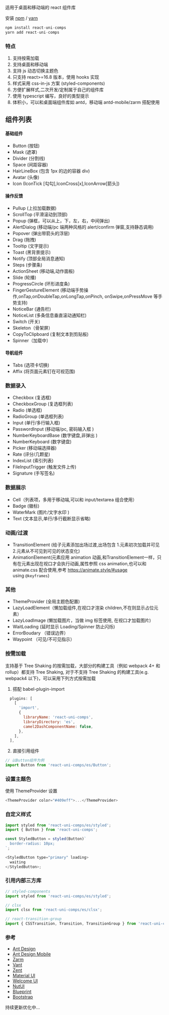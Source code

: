 适用于桌面和移动端的 react 组件库

安装 [npm](https://npmjs.org/) / [yarn](https://yarnpkg.com)

```js
npm install react-uni-comps
yarn add react-uni-comps
```

### 特点

1. 支持按需加载
2. 支持桌面和移动端
3. 支持 js 动态切换主题色
4. 只支持 react>=16.8 版本，使用 hooks 实现
5. 样式采用 css-in-js 方案 (styled-components)
6. 方便扩展样式,二次开发/定制属于自己的组件库
7. 使用 typescript 编写，良好的类型提示
8. 体积小，可以和桌面端组件库如 antd，移动端 antd-mobile/zarm 搭配使用

## 组件列表

#### 基础组件

- Button (按钮)
- Mask (遮罩)
- Divider (分割线)
- Space (间距容器)
- HairLineBox (包含 1px 的边的容器 div)
- Avatar (头像)
- Icon (IconTick [勾勾],IconCross[x],IconArrow[箭头])

#### 操作反馈

- Pullup (上拉加载数据)
- ScrollTop (平滑滚动到顶部)
- Popup (弹框，可以从上，下，左，右，中间弹出)
- AlertDialog (移动端/pc 端两种风格的 alert/confirm 弹窗,支持静态调用)
- Popover (弹出带箭头的浮层)
- Drag (拖拽)
- Tooltip (文字提示)
- Toast (黑背景提示)
- Notify (顶部全局消息通知)
- Steps (步骤条)
- ActionSheet (移动端,动作面板)
- Slide (轮播)
- ProgressCircle (环形进度条)
- FingerGestureElement (移动端手势操作,onTap,onDoubleTap,onLongTap,onPinch, onSwipe,onPressMove 等手势支持)
- NoticeBar (通告栏)
- NoticeList (多条信息垂直滚动通知栏)
- Switch (开关)
- Skeleton（骨架屏）
- CopyToClipboard (复制文本到剪贴板)
- Spinner（加载中）

#### 导航组件
- Tabs (选项卡切换)
- Affix (将页面元素钉在可视范围)

### 数据录入
- Checkbox (复选框)
- CheckboxGroup (复选框列表)
- Radio (单选框)
- RadioGroup (单选框列表)
- Input (单行/多行输入框)
- PasswordInput (移动端/pc, 密码输入框 )
- NumberKeyboardBase (数字键盘,非弹出 )
- NumberKeyboard (数字键盘)
- Picker (移动端选择器)
- Rate (评分/几颗星)
- IndexList (索引列表)
- FileInputTrigger (触发文件上传)
- Signature (手写签名)

### 数据展示
- Cell（列表项，多用于移动端,可以和 input/textarea 组合使用）
- Badge (徽标)
- WaterMark (图片/文字水印 )
- Text (文本显示,单行/多行截断显示省略)

### 动画/过渡
- TransitionElement (给子元素添加出场过渡,出场包含 1.元素初次加载并可见 2.元素从不可见到可见的状态变化)
- AnimationElement(元素应用 animation 动画,和TransitionElement一样，只有在元素出现在视口才会执行动画,属性参照 css animation,也可以和 animate.css 配合使用,参考 https://animate.style/#usage using `@keyframes`)

### 其他 
- ThemeProvider (全局主题色配置)
- LazyLoadElement（懒加载组件,在视口才渲染 children,不在则显示占位元素）
- LazyLoadImage (懒加载图片，当做 img 标签使用, 在视口才加载图片)
- WaitLoading (延时显示 Loading/Spinner 防止闪烁)
- ErrorBoudary （错误边界）
- Waypoint （可见/不可见指示）

### 按需加载

支持基于 Tree Shaking 的按需加载，大部分的构建工具（例如 webpack 4+ 和 rollup）都支持 Tree Shaking, 对于不支持 Tree Shaking 的构建工具(e.g. webpack4 以下)，可以采用下列方式按需加载

1. 搭配 babel-plugin-import

```js
  plugins: [
    [
      'import',
      {
        libraryName: 'react-uni-comps',
        libraryDirectory: 'es',
        camel2DashComponentName: false,
      },
    ],
  ],
```

2. 直接引用组件

```js
// 以Button组件为例
import Button from 'react-uni-comps/es/Button';
```

### 设置主题色

使用 ThemeProvider 设置

```js
<ThemeProvider color="#409eff">...</ThemeProvider>
```

### 自定义样式

```js
import styled from 'react-uni-comps/es/styled';
import { Button } from 'react-uni-comps';

const StyledButton = styled(Button)`
  border-radius: 10px;
`;

<StyledButton type="primary" loading>
  waiting
</StyledButton>;
```

### 引用内部三方库

```js
// styled-components
import styled from 'react-uni-comps/es/styled';

// clsx
import clsx from 'react-uni-comps/es/clsx';

// react-transition-group
import { CSSTransition, Transition, TransitionGroup } from 'react-uni-comps/es/transition';
```

### 参考

- [Ant Design](https://ant.design/)
- [Ant Design Mobile](https://next.mobile.ant.design/)
- [Zarm](https://zarm.gitee.io/)
- [Vant](https://vant-contrib.gitee.io/vant/#/zh-CN/home)
- [Zent](https://youzan.github.io/zent/zh/guides/install)
- [Material UI](https://material-ui.com/zh/)
- [Welcome UI](https://www.welcome-ui.com/)
- [NutUI](https://nutui.jd.com/3x/#/)
- [Blueprint](https://blueprintjs.com/)
- [Bootstrap](https://getbootstrap.com/)

持续更新优化中...
